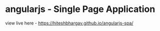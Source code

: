 # angularjs - Single Page Application
view live here - https://hiteshbhargav.github.io/angularjs-spa/
